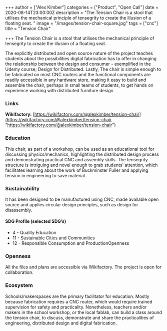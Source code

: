 +++
author = ["Alex Kimber"]
categories = ["Product", "Open Call"]
date = 2020-08-14T23:00:00Z
description = "The Tension Chair is a stool that utilises the mechanical principle of tensegrity to create the illusion of a floating seat. "
image = "/images/tension-chair-square.jpg"
tags = ["cnc"]
title = "Tension Chair"

+++
The Tension Chair is a stool that utilises the mechanical principle of tensegrity to create the illusion of a floating seat.

The explicitly distributed and open source nature of the project teaches students about the possibilities digital fabrication has to offer in changing the relationship between the design and consumer - exemplified in the Udemy course; Design for Distributed. Lastly, The chair is simple enough to be fabricated on most CNC routers and the functional components are readily accessible in any hardware store, making it easy to build and assemble the chair, perhaps in small teams of students, to get hands on experience working with distributed furniture design.

### Links

**Wikifactory:** [https://wikifactory.com/@alexkimber/tension-chair](https://wikifactory.com/@alexkimber/tension-chair "https://wikifactory.com/@alexkimber/tension-chair")

### Education

This chair, as part of a workshop, can be used as an educational tool for discussing physics/mechanics, highlighting the distributed design process and demonstrating practical CNC and assembly skills. The tensegrity structure is intriguing and novel enough to grab students' attention, which facilitates learning about the work of Buckminster Fuller and applying tension in engineering to save material.

### Sustainability

It has been designed to be manufactured using CNC, made available open source and applies circular design principles, such as design for disassembly.

#### SDG Profile (selected SDG’s)

* 4 - Quality Education
* 11 - Sustainable Cities and Communities
* 12 - Responsible Consumption and ProductionOpenness

### Openness

All the files and plans are accessible via Wikifactory. The project is open for collaboration.

### Ecosystem

Schools/makerspaces are the primary facilitator for education. Mostly because fabrication requires a CNC router, which would require trained supervision for safety and practicality. Nonetheless, teachers and/or makers in the school workshop, or the local fablab, can build a class around the tension chair, to discuss, demonstrate and share the practicalities of engineering, distributed design and digital fabrication.